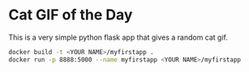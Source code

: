 # Cat GIF of the Day

This is a very simple python flask app that gives a random cat gif.

```bash
docker build -t <YOUR NAME>/myfirstapp .
docker run -p 8888:5000 --name myfirstapp <YOUR NAME>/myfirstapp
```